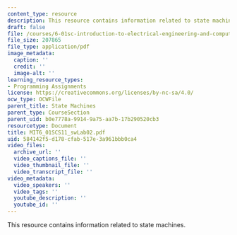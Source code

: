 ```yaml
---
content_type: resource
description: This resource contains information related to state machines.
draft: false
file: /courses/6-01sc-introduction-to-electrical-engineering-and-computer-science-i-spring-2011/584142f5d178cfab517e3a961bbb0ca4_MIT6_01SCS11_swLab02.pdf
file_size: 207865
file_type: application/pdf
image_metadata:
  caption: ''
  credit: ''
  image-alt: ''
learning_resource_types:
- Programming Assignments
license: https://creativecommons.org/licenses/by-nc-sa/4.0/
ocw_type: OCWFile
parent_title: State Machines
parent_type: CourseSection
parent_uid: b0e7778a-9914-9a75-aa7b-17b290520cb3
resourcetype: Document
title: MIT6_01SCS11_swLab02.pdf
uid: 584142f5-d178-cfab-517e-3a961bbb0ca4
video_files:
  archive_url: ''
  video_captions_file: ''
  video_thumbnail_file: ''
  video_transcript_file: ''
video_metadata:
  video_speakers: ''
  video_tags: ''
  youtube_description: ''
  youtube_id: ''
---
```

This resource contains information related to state machines.